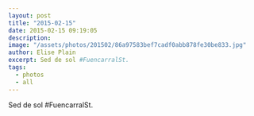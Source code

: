 ```yaml
---
layout: post
title: "2015-02-15"
date: 2015-02-15 09:19:05
description: 
image: "/assets/photos/201502/86a97583bef7cadf0abb878fe30be833.jpg"
author: Elise Plain
excerpt: Sed de sol #FuencarralSt.
tags: 
  - photos
  - all
---
```


Sed de sol #FuencarralSt.
<p></p>
